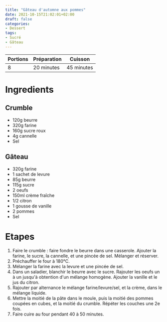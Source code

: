 ```yaml
---
title: "Gâteau d'automne aux pommes"
date: 2021-10-15T21:02:01+02:00
draft: false
categories:
- Dessert
tags:
- Sucré
- Gâteau
---
```


| Portions | Préparation | Cuisson    |
|----------|-------------|------------|
| 8        | 20 minutes  | 45 minutes |

# Ingredients

## Crumble

- 120g beurre
- 320g farine
- 160g sucre roux
- 4g cannelle
- Sel

## Gâteau

- 320g farine
- 1 sachet de levure
- 85g beurre
- 115g sucre
- 2 oeufs
- 150ml crème fraîche
- 1/2 citron
- 1 gousse de vanille
- 2 pommes
- Sel

# Etapes

1) Faire le crumble : faire fondre le beurre dans une casserole. Ajouter la farine, le sucre, la cannelle, et une pincée de sel. Mélanger et réserver.
2) Préchauffer le four à 180°C.
3) Mélanger la farine avec la levure et une pincée de sel.
4) Dans un saladier, blanchir le beurre avec le sucre. Rajouter les oeufs un à un jusqu'à obtention d'un mélange homogène. Ajouter la vanille et le jus du citron.
5) Rajouter par alternance le mélange farine/levure/sel, et la crème, dans le mélange liquide.
6) Mettre la moitié de la pâte dans le moule, puis la moitié des pommes coupées en cubes, et la moitié du crumble. Répéter les couches une 2e fois.
7) Faire cuire au four pendant 40 à 50 minutes.
